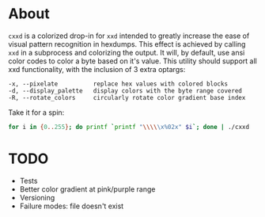 About
=====

`cxxd` is a colorized drop-in for `xxd` intended to greatly increase the ease of visual pattern recognition in hexdumps. This effect is achieved by calling `xxd` in a subprocess and colorizing the output. It will, by default, use ansi color codes to color a byte based on it's value. This utility should support all xxd functionality, with the inclusion of 3 extra optargs:

```
-x, --pixelate          replace hex values with colored blocks
-d, --display_palette   display colors with the byte range covered
-R, --rotate_colors     circularly rotate color gradient base index
```

Take it for a spin:
```bash
for i in {0..255}; do printf `printf "\\\\\x%02x" $i`; done | ./cxxd
```

TODO
====
* Tests
* Better color gradient at pink/purple range
* Versioning
* Failure modes: file doesn't exist
